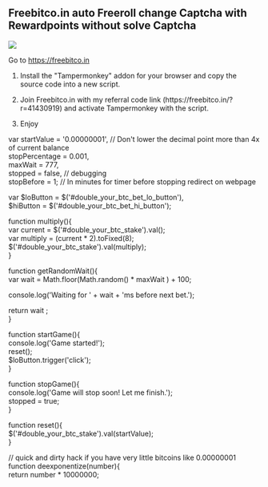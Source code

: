 <div class="row"><div class="column"><article class="PostFull hentry" itemscope="" itemtype="http://schema.org/Blog"><span><div class="PostFull__header"><h1 class="entry-title"><!-- react-text: 212 -->Freebitco.in auto Freeroll change Captcha with Rewardpoints without solve Captcha<!-- /react-text --></h1></div><div class="PostFull__body entry-content"><div class="MarkdownViewer Markdown"><div><p><img src="https://steemitimages.com/640x0/https://pbs.twimg.com/profile_images/771941643004051458/ScAR5Tf2.jpg" srcset="https://steemitimages.com/640x0/https://pbs.twimg.com/profile_images/771941643004051458/ScAR5Tf2.jpg 1x, https://steemitimages.com/1280x0/https://pbs.twimg.com/profile_images/771941643004051458/ScAR5Tf2.jpg 2x"></p>
<p>Go to  <a href="https://freebitco.in/?r=41430919" rel="nofollow noopener" target="_blank">https://freebitco.in</a></p>
<ol>
<li><p>Install the "Tampermonkey" addon for your browser and copy the source code into a new script.</p></li>
<li><p>Join Freebitco.in with my referral code link (https://freebitco.in/?r=41430919)
and activate Tampermonkey with the script.</p></li>
<li><p>Enjoy</p></li>
</ol>
<p>var startValue = '0.00000001', // Don't lower the decimal point more than 4x of current balance<br>
stopPercentage = 0.001,<br>
maxWait = 777,<br>
stopped = false, // debugging<br>
stopBefore = 1; // In minutes for timer before stopping redirect on webpage</p>
<p>var $loButton = $('#double_your_btc_bet_lo_button'),<br>
$hiButton = $('#double_your_btc_bet_hi_button');</p>
<p>function multiply(){<br>
var current = $('#double_your_btc_stake').val();<br>
var multiply = (current * 2).toFixed(8);<br>
$('#double_your_btc_stake').val(multiply);<br>
}</p>
<p>function getRandomWait(){<br>
var wait = Math.floor(Math.random() * maxWait ) + 100;</p>
<p>console.log('Waiting for ' + wait + 'ms before next bet.');</p>
<p>return wait ;<br>
}</p>
<p>function startGame(){<br>
console.log('Game started!');<br>
reset();<br>
$loButton.trigger('click');<br>
}</p>
<p>function stopGame(){<br>
console.log('Game will stop soon! Let me finish.');<br>
stopped = true;<br>
}</p>
<p>function reset(){<br>
$('#double_your_btc_stake').val(startValue);<br>
}</p>
<p>// quick and dirty hack if you have very little bitcoins like 0.00000001<br>
function deexponentize(number){<br>
return number * 10000000;</p>
</div></div></div></span><div class="row"><div class="column large-8 medium-10 small-12"></div></div></article></div></div>
